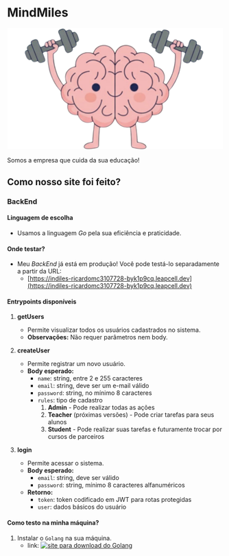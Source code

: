 # MindMiles

![brainLogo](./frontend/src/lib/assets/brain.png)

Somos a empresa que cuida da sua educação!

## Como nosso site foi feito?

### BackEnd

#### Linguagem de escolha
- Usamos a linguagem _Go_ pela sua eficiência e praticidade.

#### Onde testar?
- Meu *BackEnd* já está em produção! Você pode testá-lo separadamente a partir da URL:  
  - [https://indiles-ricardomc3107728-byk1p9cq.leapcell.dev](https://indiles-ricardomc3107728-byk1p9cq.leapcell.dev)

#### Entrypoints disponíveis
1. **getUsers**  
   - Permite visualizar todos os usuários cadastrados no sistema.  
   - **Observações:** Não requer parâmetros nem body.

2. **createUser**  
   - Permite registrar um novo usuário.  
   - **Body esperado:**
     - `name`: string, entre 2 e 255 caracteres  
     - `email`: string, deve ser um e-mail válido  
     - `password`: string, no mínimo 8 caracteres  
     - `rules`: tipo de cadastro
       1. **Admin** - Pode realizar todas as ações  
       2. **Teacher** (próximas versões) - Pode criar tarefas para seus alunos  
       3. **Student** - Pode realizar suas tarefas e futuramente trocar por cursos de parceiros

3. **login**  
   - Permite acessar o sistema.  
   - **Body esperado:**
     - `email`: string, deve ser válido  
     - `password`: string, mínimo 8 caracteres alfanuméricos  
   - **Retorno:**
     - `token`: token codificado em JWT para rotas protegidas  
     - `user`: dados básicos do usuário

#### Como testo na minha máquina?
  1. Instalar o `Golang` na sua máquina.
     - link: [![site para download do Golang](https://go.dev/doc/install)](https://go.dev/doc/install)
